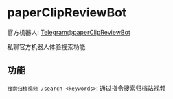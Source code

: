# paperClipReviewBot

官方机器人: [Telegram@paperClipReviewBot](https://t.me/paperClipReviewBot)

私聊官方机器人体验搜索功能

## 功能

<!-- `识别色情图片`: 使用 Google Vision API 识别群组中发出的成人图片 -->

<!-- `禁言 /fuck <userID> <time(s)>`: 通过指令对指定用户禁言禁言时长小于30s是永久禁言 -->

`搜索归档视频 /search <keywords>`: 通过指令搜索归档站视频

<!-- ## Note

```
Linux
export GOOGLE_APPLICATION_CREDENTIALS="KEY_PATH"

Window
PowerShell
$env:GOOGLE_APPLICATION_CREDENTIALS="KEY_PATH"
CMD
set GOOGLE_APPLICATION_CREDENTIALS=KEY_PATH
``` -->

